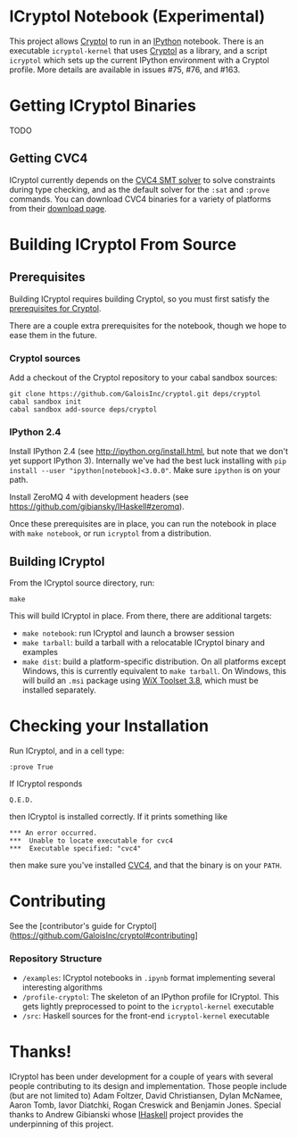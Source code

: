 # ICryptol Notebook (Experimental)

This project allows [Cryptol](https://github.com/GaloisInc/cryptol) to
run in an [IPython](http://ipython.org/) notebook. There is an
executable `icryptol-kernel` that uses
[Cryptol](https://github.com/GaloisInc/cryptol) as a library, and a
script `icryptol` which sets up the current IPython environment with a
Cryptol profile. More details are available in issues #75, #76, and #163.

# Getting ICryptol Binaries

TODO

## Getting CVC4

ICryptol currently depends on the
[CVC4 SMT solver](http://cvc4.cs.nyu.edu/) to solve constraints during
type checking, and as the default solver for the `:sat` and `:prove`
commands. You can download CVC4 binaries for a variety of platforms
from their [download page](http://cvc4.cs.nyu.edu/downloads/).

# Building ICryptol From Source

## Prerequisites

Building ICryptol requires building Cryptol, so you must first satisfy
the
[prerequisites for Cryptol](https://github.com/GaloisInc/cryptol#prerequisites).

There are a couple extra prerequisites for the notebook, though we
hope to ease them in the future.

### Cryptol sources

Add a checkout of the Cryptol repository to your cabal sandbox
sources:

```
git clone https://github.com/GaloisInc/cryptol.git deps/cryptol
cabal sandbox init
cabal sandbox add-source deps/cryptol
```

### IPython 2.4

Install IPython 2.4 (see http://ipython.org/install.html, but note
that we don't yet support IPython 3). Internally we've had the best
luck installing with `pip install --user
"ipython[notebook]<3.0.0"`. Make sure `ipython` is on your path.

Install ZeroMQ 4 with development headers (see
https://github.com/gibiansky/IHaskell#zeromq).

Once these prerequisites are in place, you can run the notebook in
place with `make notebook`, or run `icryptol` from a distribution.

## Building ICryptol

From the ICryptol source directory, run:

    make

This will build ICryptol in place. From there, there are additional targets:

- `make notebook`: run ICryptol and launch a browser session
- `make tarball`: build a tarball with a relocatable ICryptol binary and examples
- `make dist`: build a platform-specific distribution. On all
  platforms except Windows, this is currently equivalent to `make
  tarball`. On Windows, this will build an `.msi` package using
  [WiX Toolset 3.8](http://wixtoolset.org/), which must be installed
  separately.

# Checking your Installation

Run ICryptol, and in a cell type:

    :prove True

If ICryptol responds

    Q.E.D.

then ICryptol is installed correctly. If it prints something like

    *** An error occurred.
    ***  Unable to locate executable for cvc4
    ***  Executable specified: "cvc4"

then make sure you've installed [CVC4](#getting-cvc4), and that the
binary is on your `PATH`.

# Contributing

See the
[contributor's guide for Cryptol](https://github.com/GaloisInc/cryptol#contributing]

### Repository Structure

- `/examples`: ICryptol notebooks in `.ipynb` format implementing
  several interesting algorithms
- `/profile-cryptol`: The skeleton of an IPython profile for
  ICryptol. This gets lightly preprocessed to point to the
  `icryptol-kernel` executable
- `/src`: Haskell sources for the front-end `icryptol-kernel`
  executable

# Thanks!

ICryptol has been under development for a couple of years with several
people contributing to its design and implementation. Those people
include (but are not limited to) Adam Foltzer, David Christiansen,
Dylan McNamee, Aaron Tomb, Iavor Diatchki, Rogan Creswick and Benjamin
Jones. Special thanks to Andrew Gibianski whose
[IHaskell](https://github.com/gibiansky/IHaskell) project provides the
underpinning of this project.
